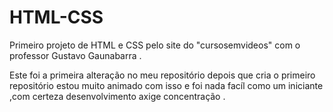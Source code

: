 # HTML-CSS
 Primeiro projeto de HTML e CSS pelo site do "cursosemvideos" com o professor Gustavo Gaunabarra . 

 Este foi a primeira alteração no meu repositório depois que cria o primeiro repositório estou muito animado com isso e foi nada facíl como um iniciante ,com certeza desenvolvimento axige concentração .
